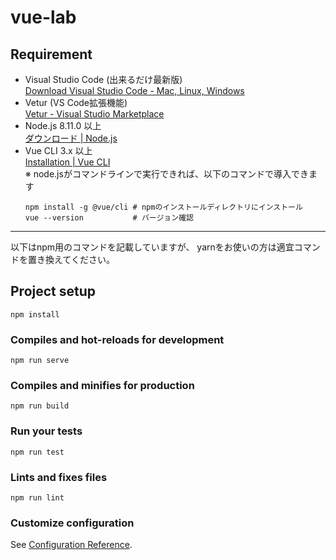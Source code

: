 # vue-lab

## Requirement

- Visual Studio Code (出来るだけ最新版)  
  [Download Visual Studio Code - Mac, Linux, Windows](https://code.visualstudio.com/download)
- Vetur (VS Code拡張機能)  
  [Vetur - Visual Studio Marketplace](https://marketplace.visualstudio.com/items?itemName=octref.vetur)
- Node.js 8.11.0 以上  
  [ダウンロード | Node.js](https://nodejs.org/ja/download/)
- Vue CLI 3.x 以上  
  [Installation | Vue CLI](https://cli.vuejs.org/guide/installation.html)  
  ※ node.jsがコマンドラインで実行できれば、以下のコマンドで導入できます
  ```shell
  npm install -g @vue/cli # npmのインストールディレクトリにインストール
  vue --version           # バージョン確認
  ```

---

以下はnpm用のコマンドを記載していますが、
yarnをお使いの方は適宜コマンドを置き換えてください。

## Project setup
```shell
npm install
```

### Compiles and hot-reloads for development
```shell
npm run serve
```

### Compiles and minifies for production
```shell
npm run build
```

### Run your tests
```shell
npm run test
```

### Lints and fixes files
```shell
npm run lint
```

### Customize configuration
See [Configuration Reference](https://cli.vuejs.org/config/).
